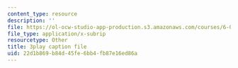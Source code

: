 ```yaml
---
content_type: resource
description: ''
file: https://ol-ocw-studio-app-production.s3.amazonaws.com/courses/6-004-computation-structures-spring-2017/22d1b869b84d45fe6bb4fb87e16ed86a_Sqhb-TGC4aQ.srt
file_type: application/x-subrip
resourcetype: Other
title: 3play caption file
uid: 22d1b869-b84d-45fe-6bb4-fb87e16ed86a
---
```

